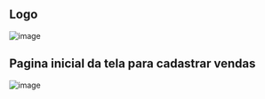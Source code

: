 ## Logo

![image](https://github.com/ICEI-PUC-Minas-PMV-ADS/pmv-ads-2023-2-e1-proj-web-t11-pmv-ads-2023-2-e1-proj-web-t11/assets/149336734/791e78d5-c51f-4776-9ec2-c815bffb81eb)


## Pagina inicial da tela para cadastrar vendas

![image](https://github.com/ICEI-PUC-Minas-PMV-ADS/pmv-ads-2023-2-e1-proj-web-t11-pmv-ads-2023-2-e1-proj-web-t11/assets/149336734/4d7ceadc-4836-40e8-8e92-5d18457cdae0)


